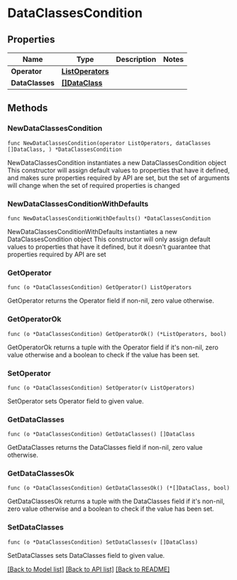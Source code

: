 # DataClassesCondition

## Properties

Name | Type | Description | Notes
------------ | ------------- | ------------- | -------------
**Operator** | [**ListOperators**](ListOperators.md) |  | 
**DataClasses** | [**[]DataClass**](DataClass.md) |  | 

## Methods

### NewDataClassesCondition

`func NewDataClassesCondition(operator ListOperators, dataClasses []DataClass, ) *DataClassesCondition`

NewDataClassesCondition instantiates a new DataClassesCondition object
This constructor will assign default values to properties that have it defined,
and makes sure properties required by API are set, but the set of arguments
will change when the set of required properties is changed

### NewDataClassesConditionWithDefaults

`func NewDataClassesConditionWithDefaults() *DataClassesCondition`

NewDataClassesConditionWithDefaults instantiates a new DataClassesCondition object
This constructor will only assign default values to properties that have it defined,
but it doesn't guarantee that properties required by API are set

### GetOperator

`func (o *DataClassesCondition) GetOperator() ListOperators`

GetOperator returns the Operator field if non-nil, zero value otherwise.

### GetOperatorOk

`func (o *DataClassesCondition) GetOperatorOk() (*ListOperators, bool)`

GetOperatorOk returns a tuple with the Operator field if it's non-nil, zero value otherwise
and a boolean to check if the value has been set.

### SetOperator

`func (o *DataClassesCondition) SetOperator(v ListOperators)`

SetOperator sets Operator field to given value.


### GetDataClasses

`func (o *DataClassesCondition) GetDataClasses() []DataClass`

GetDataClasses returns the DataClasses field if non-nil, zero value otherwise.

### GetDataClassesOk

`func (o *DataClassesCondition) GetDataClassesOk() (*[]DataClass, bool)`

GetDataClassesOk returns a tuple with the DataClasses field if it's non-nil, zero value otherwise
and a boolean to check if the value has been set.

### SetDataClasses

`func (o *DataClassesCondition) SetDataClasses(v []DataClass)`

SetDataClasses sets DataClasses field to given value.



[[Back to Model list]](../README.md#documentation-for-models) [[Back to API list]](../README.md#documentation-for-api-endpoints) [[Back to README]](../README.md)



